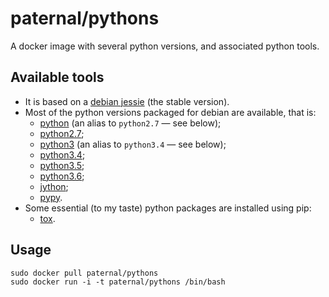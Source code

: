 paternal/pythons
================

A docker image with several python versions, and associated python tools.

## Available tools

- It is based on a [debian jessie](https://www.debian.org/releases/jessie/) (the stable version).
- Most of the python versions packaged for debian are available, that is:
  - [python](https://packages.debian.org/jessie/python) (an alias to `python2.7` — see below);
  - [python2.7](https://packages.debian.org/jessie/python2.7);
  - [python3](https://packages.debian.org/jessie/python3) (an alias to `python3.4` — see below);
  - [python3.4](https://packages.debian.org/jessie/python3.4);
  - [python3.5](https://packages.debian.org/stretch/python3.5);
  - [python3.6](https://packages.debian.org/experimental/python3.6);
  - [jython](https://packages.debian.org/jessie/jython);
  - [pypy](https://packages.debian.org/jessie/pypy).
- Some essential (to my taste) python packages are installed using pip:
  - [tox](https://pypi.python.org/pypi/tox).

## Usage

    sudo docker pull paternal/pythons
    sudo docker run -i -t paternal/pythons /bin/bash

